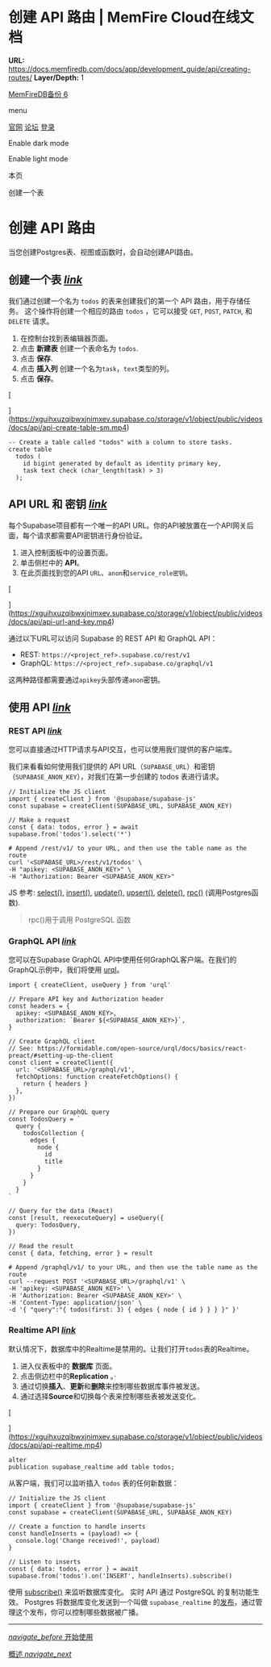 # 创建 API 路由 | MemFire Cloud在线文档

**URL:** https://docs.memfiredb.com/docs/app/development_guide/api/creating-routes/
**Layer/Depth:** 1

[MemFireDB备份 6](/)

menu

[官网](https://memfiredb.com/)
[论坛](https://community.memfiredb.com/)
[登录](https://cloud.memfiredb.com/auth/login)

Enable dark mode

Enable light mode

本页

创建一个表

# 创建 API 路由

当您创建Postgres表、视图或函数时，会自动创建API路由。

## 创建一个表 [*link*](#%e5%88%9b%e5%bb%ba%e4%b8%80%e4%b8%aa%e8%a1%a8)

我们通过创建一个名为 `todos` 的表来创建我们的第一个 API 路由，用于存储任务。
这个操作将创建一个相应的路由 `todos` ，它可以接受 `GET`, `POST`, `PATCH`, 和 `DELETE` 请求。

1. 在控制台找到表编辑器页面。
2. 点击 **新建表** 创建一个表命名为 `todos`.
3. 点击 **保存**.
4. 点击 **插入列** 创建一个名为`task`，`text`类型的列。
5. 点击 **保存**。

[

](https://xguihxuzqibwxjnimxev.supabase.co/storage/v1/object/public/videos/docs/api/api-create-table-sm.mp4)

```
-- Create a table called "todos" with a column to store tasks.
create table
  todos (
    id bigint generated by default as identity primary key,
    task text check (char_length(task) > 3)
  );
```

## API URL 和 密钥 [*link*](#api-url-%e5%92%8c-%e5%af%86%e9%92%a5)

每个Supabase项目都有一个唯一的API URL。你的API被放置在一个API网关后面，每个请求都需要API密钥进行身份验证。

1. 进入控制面板中的设置页面。
2. 单击侧栏中的 **API**。
3. 在此页面找到您的API `URL`、`anon`和`service_role密钥`。

[

](https://xguihxuzqibwxjnimxev.supabase.co/storage/v1/object/public/videos/docs/api/api-url-and-key.mp4)

通过以下URL可以访问 Supabase 的 REST API 和 GraphQL API：

* REST: `https://<project_ref>.supabase.co/rest/v1`
* GraphQL: `https://<project_ref>.supabase.co/graphql/v1`

这两种路径都需要通过`apikey`头部传递`anon`密钥。

## 使用 API [*link*](#%e4%bd%bf%e7%94%a8-api)

### REST API [*link*](#rest-api)

您可以直接通过HTTP请求与API交互，也可以使用我们提供的客户端库。

我们来看看如何使用我们提供的 API URL（`SUPABASE_URL`）和密钥（`SUPABASE_ANON_KEY`），对我们在第一步创建的 todos 表进行请求。

```
// Initialize the JS client
import { createClient } from '@supabase/supabase-js'
const supabase = createClient(SUPABASE_URL, SUPABASE_ANON_KEY)

// Make a request
const { data: todos, error } = await supabase.from('todos').select('*')
```

```
# Append /rest/v1/ to your URL, and then use the table name as the route
curl '<SUPABASE_URL>/rest/v1/todos' \
-H "apikey: <SUPABASE_ANON_KEY>" \
-H "Authorization: Bearer <SUPABASE_ANON_KEY>"
```

JS 参考: [select()](/docs/app/sdkdocs/javascript/database/select/),
[insert()](/docs/app/sdkdocs/javascript/database/insert/),
[update()](/docs/app/sdkdocs/javascript/database/update/),
[upsert()](/docs/app/sdkdocs/javascript/database/upsert/),
[delete()](/docs/app/sdkdocs/javascript/database/delete/),
[rpc()](/docs/app/sdkdocs/javascript/database/rpc/) (调用Postgres函数).
> rpc()用于调用 PostgreSQL 函数

### GraphQL API [*link*](#graphql-api)

您可以在Supabase GraphQL API中使用任何GraphQL客户端。在我们的GraphQL示例中，我们将使用 [urql](https://formidable.com/open-source/urql/docs/)。

```
import { createClient, useQuery } from 'urql'

// Prepare API key and Authorization header
const headers = {
  apikey: <SUPABASE_ANON_KEY>,
  authorization: `Bearer ${<SUPABASE_ANON_KEY>}`,
}

// Create GraphQL client
// See: https://formidable.com/open-source/urql/docs/basics/react-preact/#setting-up-the-client
const client = createClient({
  url: '<SUPABASE_URL>/graphql/v1',
  fetchOptions: function createFetchOptions() {
    return { headers }
  },
})

// Prepare our GraphQL query
const TodosQuery = `
  query {
    todosCollection {
      edges {
        node {
          id
          title
        }
      }
    }
  }
`

// Query for the data (React)
const [result, reexecuteQuery] = useQuery({
  query: TodosQuery,
})

// Read the result
const { data, fetching, error } = result
```

```
# Append /graphql/v1/ to your URL, and then use the table name as the route
curl --request POST '<SUPABASE_URL>/graphql/v1' \
-H 'apikey: <SUPABASE_ANON_KEY>' \
-H 'Authorization: Bearer <SUPABASE_ANON_KEY>' \
-H 'Content-Type: application/json' \
-d '{ "query":"{ todos(first: 3) { edges { node { id } } } }" }'
```

### Realtime API [*link*](#realtime-api)

默认情况下，数据库中的Realtime是禁用的。让我们打开`todos`表的Realtime。

1. 进入仪表板中的 **数据库** 页面。
2. 点击侧边栏中的**Replication** 。·
3. 通过切换**插入**、**更新**和**删除**来控制哪些数据库事件被发送。
4. 通过选择**Source**和切换每个表来控制哪些表被发送变化。

[

](https://xguihxuzqibwxjnimxev.supabase.co/storage/v1/object/public/videos/docs/api/api-realtime.mp4)

```
alter
publication supabase_realtime add table todos;
```

从客户端，我们可以监听插入 `todos` 表的任何新数据：

```
// Initialize the JS client
import { createClient } from '@supabase/supabase-js'
const supabase = createClient(SUPABASE_URL, SUPABASE_ANON_KEY)

// Create a function to handle inserts
const handleInserts = (payload) => {
  console.log('Change received!', payload)
}

// Listen to inserts
const { data: todos, error } = await supabase.from('todos').on('INSERT', handleInserts).subscribe()
```

使用 [subscribe()](/docs/app/sdkdocs/javascript/realtime/subscribe/) 来监听数据库变化。
实时 API 通过 PostgreSQL 的复制功能生效。 Postgres 将数据库变化发送到一个叫做 `supabase_realtime` 的[发布](/docs/app/development_guide/database/replication#publications)，通过管理这个发布，你可以控制哪些数据被广播。

---

[*navigate\_before* 开始使用](/docs/app/development_guide/api/securing-your-api/)

[概述 *navigate\_next*](/docs/app/development_guide/functions/overview/)